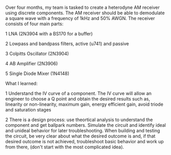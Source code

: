 Over four months, my team is tasked to create a heterodyne AM receiver using discrete components. The AM receiver should be able to demodulate
a square wave with a frequency of 1kHz and 50% AWGN. The receiver consists of four main parts:

1 LNA (2N3904 with a BS170 for a buffer)

2 Lowpass and bandpass filters, active (u741) and passive

3 Colpitts Oscillator (2N3904)

4 AB Amplifier (2N3906) 

5 Single Diode Mixer (1N4148)

What I learned:

1 Understand the IV curve of a component. The IV curve will allow an engineer to choose a Q point and obtain the desired results such as, linearity or non-linearity, maximum gain, energy efficient gain, avoid triode 
and saturation stages

2 There is a design process: use theortical analysis to understand the component and get ballpark numbers. Simulate the circuit and identify ideal and unideal behavior for later troubleshooting. 
When building and testing the circuit, be very clear about what the desired outcome is and, if that desired outcome is not achieved, troubleshoot basic behavior and work up from there, (don't start with the most complicated idea).


